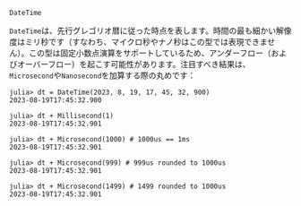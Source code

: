 ```
DateTime
```

`DateTime`は、先行グレゴリオ暦に従った時点を表します。時間の最も細かい解像度はミリ秒です（すなわち、マイクロ秒やナノ秒はこの型では表現できません）。この型は固定小数点演算をサポートしているため、アンダーフロー（およびオーバーフロー）を起こす可能性があります。注目すべき結果は、`Microsecond`や`Nanosecond`を加算する際の丸めです：

```jldoctest
julia> dt = DateTime(2023, 8, 19, 17, 45, 32, 900)
2023-08-19T17:45:32.900

julia> dt + Millisecond(1)
2023-08-19T17:45:32.901

julia> dt + Microsecond(1000) # 1000us == 1ms
2023-08-19T17:45:32.901

julia> dt + Microsecond(999) # 999us rounded to 1000us
2023-08-19T17:45:32.901

julia> dt + Microsecond(1499) # 1499 rounded to 1000us
2023-08-19T17:45:32.901
```
